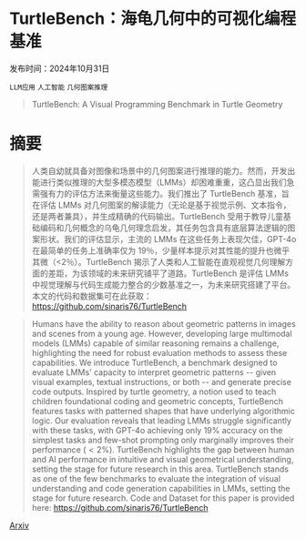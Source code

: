 # TurtleBench：海龟几何中的可视化编程基准

发布时间：2024年10月31日

`LLM应用` `人工智能` `几何图案推理`

> TurtleBench: A Visual Programming Benchmark in Turtle Geometry

# 摘要

> 人类自幼就具备对图像和场景中的几何图案进行推理的能力。然而，开发出能进行类似推理的大型多模态模型（LMMs）却困难重重，这凸显出我们急需强有力的评估方法来衡量这些能力。我们推出了 TurtleBench 基准，旨在评估 LMMs 对几何图案的解读能力（无论是基于视觉示例、文本指令，还是两者兼具），并生成精确的代码输出。TurtleBench 受用于教导儿童基础编码和几何概念的乌龟几何理念启发，其任务包含具有底层算法逻辑的图案形状。我们的评估显示，主流的 LMMs 在这些任务上表现欠佳，GPT-4o 在最简单的任务上准确率仅为 19％，少量样本提示对其性能的提升也微乎其微（<2％）。TurtleBench 揭示了人类和人工智能在直观视觉几何理解方面的差距，为该领域的未来研究铺平了道路。TurtleBench 是评估 LMMs 中视觉理解与代码生成能力整合的少数基准之一，为未来研究搭建了平台。本文的代码和数据集可在此获取：https://github.com/sinaris76/TurtleBench

> Humans have the ability to reason about geometric patterns in images and scenes from a young age. However, developing large multimodal models (LMMs) capable of similar reasoning remains a challenge, highlighting the need for robust evaluation methods to assess these capabilities. We introduce TurtleBench, a benchmark designed to evaluate LMMs' capacity to interpret geometric patterns -- given visual examples, textual instructions, or both -- and generate precise code outputs. Inspired by turtle geometry, a notion used to teach children foundational coding and geometric concepts, TurtleBench features tasks with patterned shapes that have underlying algorithmic logic. Our evaluation reveals that leading LMMs struggle significantly with these tasks, with GPT-4o achieving only 19\% accuracy on the simplest tasks and few-shot prompting only marginally improves their performance ($<2\%$). TurtleBench highlights the gap between human and AI performance in intuitive and visual geometrical understanding, setting the stage for future research in this area. TurtleBench stands as one of the few benchmarks to evaluate the integration of visual understanding and code generation capabilities in LMMs, setting the stage for future research. Code and Dataset for this paper is provided here: https://github.com/sinaris76/TurtleBench

[Arxiv](https://arxiv.org/abs/2411.00264)